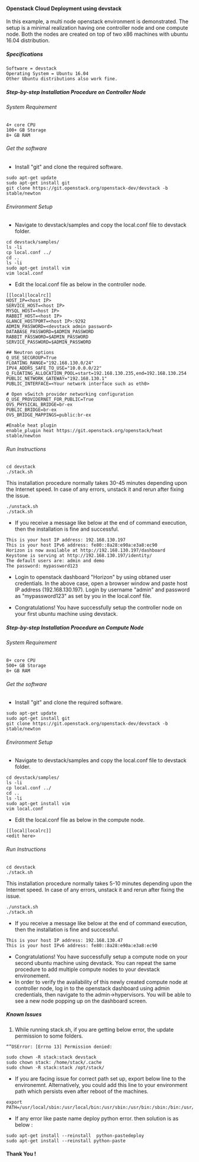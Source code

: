 #### Openstack Cloud Deployment using devstack

In this example, a multi node openstack environment is demonstrated. The setup is a minimal realization having one controller node and one compute node. Both the nodes are created on top of two x86 machines with ubuntu 16.04 distribution.   

##### Specifications

```
Software = devstack
Operating System = Ubuntu 16.04 
Other Ubuntu distributions also work fine.
```

##### Step-by-step Installation Procedure on Controller Node
###### System Requirement

```
4+ core CPU
100+ GB Storage
8+ GB RAM
```

###### Get the software
* Install "git" and clone the required software.

```
sudo apt-get update
sudo apt-get install git
git clone https://git.openstack.org/openstack-dev/devstack -b stable/newton
```

###### Environment Setup
* Navigate to devstack/samples and copy the local.conf file to devstack folder.

```
cd devstack/samples/
ls -li
cp local.conf ../
cd ..
ls -li
sudo apt-get install vim
vim local.conf 
```

* Edit the local.conf file as below in the controller node.

```
[[local|localrc]]
HOST_IP=<host IP>
SERVICE_HOST=<host IP>
MYSQL_HOST=<host IP>
RABBIT_HOST=<host IP>
GLANCE_HOSTPORT=<host IP>:9292
ADMIN_PASSWORD=<devstack admin password>
DATABASE_PASSWORD=$ADMIN_PASSWORD
RABBIT_PASSWORD=$ADMIN_PASSWORD
SERVICE_PASSWORD=$ADMIN_PASSWORD

## Neutron options
Q_USE_SECGROUP=True
FLOATING_RANGE="192.168.130.0/24"
IPV4_ADDRS_SAFE_TO_USE="10.0.0.0/22"
Q_FLOATING_ALLOCATION_POOL=start=192.168.130.235,end=192.168.130.254
PUBLIC_NETWORK_GATEWAY="192.168.130.1"
PUBLIC_INTERFACE=<Your network interface such as eth0>

# Open vSwitch provider networking configuration
Q_USE_PROVIDERNET_FOR_PUBLIC=True
OVS_PHYSICAL_BRIDGE=br-ex
PUBLIC_BRIDGE=br-ex
OVS_BRIDGE_MAPPINGS=public:br-ex

#Enable heat plugin
enable_plugin heat https://git.openstack.org/openstack/heat stable/newton
```

###### Run Instructions

```
cd devstack
./stack.sh
```

This installation procedure normally takes 30-45 minutes depending upon the Internet speed. In case of any errors,
unstack it and rerun after fixing the issue.

```
./unstack.sh
./stack.sh
```

* If you receive a message like below at the end of command execution, then the installation is fine and successful.

```
This is your host IP address: 192.168.130.197
This is your host IPv6 address: fe80::8a28:e90a:e3a8:ec90
Horizon is now available at http://192.168.130.197/dashboard
Keystone is serving at http://192.168.130.197/identity/
The default users are: admin and demo
The password: mypassword123
```

* Login to openstack dashboard "Horizon" by using obtaned user credentials. In the above case, open a browser window and paste host IP address (192.168.130.197). Login by username "admin" and password as "mypassword123" as set by you in the local.conf file.

* Congratulations! You have successfully setup the controller node on your first ubuntu machine using devstack.


##### Step-by-step Installation Procedure on Compute Node
###### System Requirement

```
8+ core CPU
500+ GB Storage
8+ GB RAM
```

###### Get the software
* Install "git" and clone the required software.

```
sudo apt-get update
sudo apt-get install git
git clone https://git.openstack.org/openstack-dev/devstack -b stable/newton
```

###### Environment Setup
* Navigate to devstack/samples and copy the local.conf file to devstack folder.

```
cd devstack/samples/
ls -li
cp local.conf ../
cd ..
ls -li
sudo apt-get install vim
vim local.conf 
```

* Edit the local.conf file as below in the compute node.

```
[[local|localrc]]
<edit here>
```

###### Run Instructions

```
cd devstack
./stack.sh
```

This installation procedure normally takes 5-10 minutes depending upon the Internet speed. In case of any errors,
unstack it and rerun after fixing the issue.

```
./unstack.sh
./stack.sh
```

* If you receive a message like below at the end of command execution, then the installation is fine and successful.

```
This is your host IP address: 192.168.130.47
This is your host IPv6 address: fe80::8a28:e90a:e3a8:ec90
```

* Congratulations! You have successfully setup a compute node on your second ubuntu machine using devstack. You can repeat the same procedure to add multiple compute nodes to your devstack environement.
* In order to verify the availability of this newly created compute node at controller node, log in to the openstack dashboard using admin credentials, then navigate to the admin->hypervisors. You will be able to see a new node popping up on the dashboard screen.



##### Known Issues 
1. While running stack.sh, if you are getting below error, the update permission to some folders.

```
“”OSError: [Errno 13] Permission denied:
```

```
sudo chown -R stack:stack devstack
sudo chown stack: /home/stack/.cache
sudo chown -R stack:stack /opt/stack/
```

* If you are facing issue for correct path set up, export below line to the environemnt. Alternatively, you could add this line to your environment path which persists even after reboot of the machines.

```
export PATH=/usr/local/sbin:/usr/local/bin:/usr/sbin:/usr/bin:/sbin:/bin:/usr/games:/usr/local/games:/sbin
```
* If any error like paste name deploy python error. then solution is as below : 

```
sudo apt-get install --reinstall  python-pastedeploy
sudo apt-get install --reinstall python-paste
```

#### Thank You !
